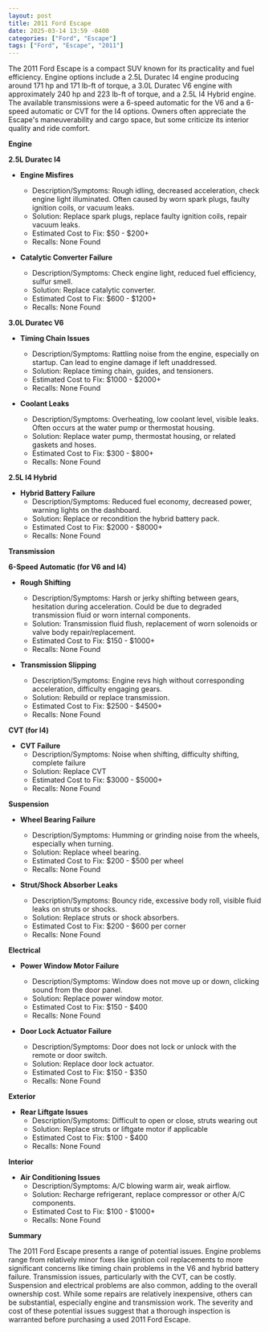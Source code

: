 ```yaml
---
layout: post
title: 2011 Ford Escape
date: 2025-03-14 13:59 -0400
categories: ["Ford", "Escape"]
tags: ["Ford", "Escape", "2011"]
---
```

The 2011 Ford Escape is a compact SUV known for its practicality and fuel efficiency. Engine options include a 2.5L Duratec I4 engine producing around 171 hp and 171 lb-ft of torque, a 3.0L Duratec V6 engine with approximately 240 hp and 223 lb-ft of torque, and a 2.5L I4 Hybrid engine. The available transmissions were a 6-speed automatic for the V6 and a 6-speed automatic or CVT for the I4 options. Owners often appreciate the Escape's maneuverability and cargo space, but some criticize its interior quality and ride comfort.

**Engine**

**2.5L Duratec I4**

* **Engine Misfires**
    * Description/Symptoms: Rough idling, decreased acceleration, check engine light illuminated. Often caused by worn spark plugs, faulty ignition coils, or vacuum leaks.
    * Solution: Replace spark plugs, replace faulty ignition coils, repair vacuum leaks.
    * Estimated Cost to Fix: $50 - $200+
    * Recalls: None Found

* **Catalytic Converter Failure**
    * Description/Symptoms: Check engine light, reduced fuel efficiency, sulfur smell.
    * Solution: Replace catalytic converter.
    * Estimated Cost to Fix: $600 - $1200+
    * Recalls: None Found

**3.0L Duratec V6**

* **Timing Chain Issues**
    * Description/Symptoms: Rattling noise from the engine, especially on startup. Can lead to engine damage if left unaddressed.
    * Solution: Replace timing chain, guides, and tensioners.
    * Estimated Cost to Fix: $1000 - $2000+
    * Recalls: None Found

* **Coolant Leaks**
    * Description/Symptoms: Overheating, low coolant level, visible leaks. Often occurs at the water pump or thermostat housing.
    * Solution: Replace water pump, thermostat housing, or related gaskets and hoses.
    * Estimated Cost to Fix: $300 - $800+
    * Recalls: None Found

**2.5L I4 Hybrid**

* **Hybrid Battery Failure**
    * Description/Symptoms: Reduced fuel economy, decreased power, warning lights on the dashboard.
    * Solution: Replace or recondition the hybrid battery pack.
    * Estimated Cost to Fix: $2000 - $8000+
    * Recalls: None Found

**Transmission**

**6-Speed Automatic (for V6 and I4)**

* **Rough Shifting**
    * Description/Symptoms: Harsh or jerky shifting between gears, hesitation during acceleration. Could be due to degraded transmission fluid or worn internal components.
    * Solution: Transmission fluid flush, replacement of worn solenoids or valve body repair/replacement.
    * Estimated Cost to Fix: $150 - $1000+
    * Recalls: None Found

* **Transmission Slipping**
    * Description/Symptoms: Engine revs high without corresponding acceleration, difficulty engaging gears.
    * Solution: Rebuild or replace transmission.
    * Estimated Cost to Fix: $2500 - $4500+
    * Recalls: None Found

**CVT (for I4)**

* **CVT Failure**
    * Description/Symptoms: Noise when shifting, difficulty shifting, complete failure
    * Solution: Replace CVT
    * Estimated Cost to Fix: $3000 - $5000+
    * Recalls: None Found

**Suspension**

* **Wheel Bearing Failure**
    * Description/Symptoms: Humming or grinding noise from the wheels, especially when turning.
    * Solution: Replace wheel bearing.
    * Estimated Cost to Fix: $200 - $500 per wheel
    * Recalls: None Found

* **Strut/Shock Absorber Leaks**
    * Description/Symptoms: Bouncy ride, excessive body roll, visible fluid leaks on struts or shocks.
    * Solution: Replace struts or shock absorbers.
    * Estimated Cost to Fix: $200 - $600 per corner
    * Recalls: None Found

**Electrical**

* **Power Window Motor Failure**
    * Description/Symptoms: Window does not move up or down, clicking sound from the door panel.
    * Solution: Replace power window motor.
    * Estimated Cost to Fix: $150 - $400
    * Recalls: None Found

* **Door Lock Actuator Failure**
    * Description/Symptoms: Door does not lock or unlock with the remote or door switch.
    * Solution: Replace door lock actuator.
    * Estimated Cost to Fix: $150 - $350
    * Recalls: None Found

**Exterior**

* **Rear Liftgate Issues**
    * Description/Symptoms: Difficult to open or close, struts wearing out
    * Solution: Replace struts or liftgate motor if applicable
    * Estimated Cost to Fix: $100 - $400
    * Recalls: None Found

**Interior**

* **Air Conditioning Issues**
    * Description/Symptoms: A/C blowing warm air, weak airflow.
    * Solution: Recharge refrigerant, replace compressor or other A/C components.
    * Estimated Cost to Fix: $100 - $1000+
    * Recalls: None Found

**Summary**

The 2011 Ford Escape presents a range of potential issues. Engine problems range from relatively minor fixes like ignition coil replacements to more significant concerns like timing chain problems in the V6 and hybrid battery failure. Transmission issues, particularly with the CVT, can be costly. Suspension and electrical problems are also common, adding to the overall ownership cost. While some repairs are relatively inexpensive, others can be substantial, especially engine and transmission work. The severity and cost of these potential issues suggest that a thorough inspection is warranted before purchasing a used 2011 Ford Escape.

